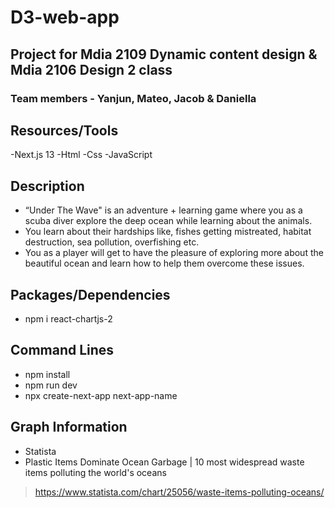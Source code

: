 # D3-web-app

## Project for Mdia 2109 Dynamic content design & Mdia 2106 Design 2 class

### Team members - Yanjun, Mateo, Jacob & Daniella

## Resources/Tools

-Next.js 13
-Html
-Css
-JavaScript

## Description

- “Under The Wave" is an adventure + learning game where you as a scuba diver explore the deep ocean while learning about the animals.
- You learn about their hardships like, fishes getting mistreated, habitat destruction, sea pollution, overfishing etc.
- You as a player will get to have the pleasure of exploring more about the beautiful ocean and learn how to help them overcome these issues.

## Packages/Dependencies

- npm i react-chartjs-2

## Command Lines

- npm install
- npm run dev
- npx create-next-app next-app-name


## Graph Information 
- Statista
- Plastic Items Dominate Ocean Garbage | 10 most widespread waste items polluting the world's oceans
> https://www.statista.com/chart/25056/waste-items-polluting-oceans/
